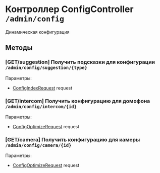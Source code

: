 # Контроллер ConfigController `/admin/config`

Динамическая конфигурация

## Методы

### [GET/suggestion] Получить подсказки для конфигурации `/admin/config/suggestion/{type}`

Параметры: 

- [ConfigIndexRequest](../OBJECT.md#ConfigIndexRequest) request

### [GET/intercom] Получить конфигурацию для домофона `/admin/config/intercom/{id}`

Параметры: 

- [ConfigOptimizeRequest](../OBJECT.md#ConfigOptimizeRequest) request

### [GET/camera] Получить конфигурацию для камеры `/admin/config/camera/{id}`

Параметры: 

- [ConfigOptimizeRequest](../OBJECT.md#ConfigOptimizeRequest) request
